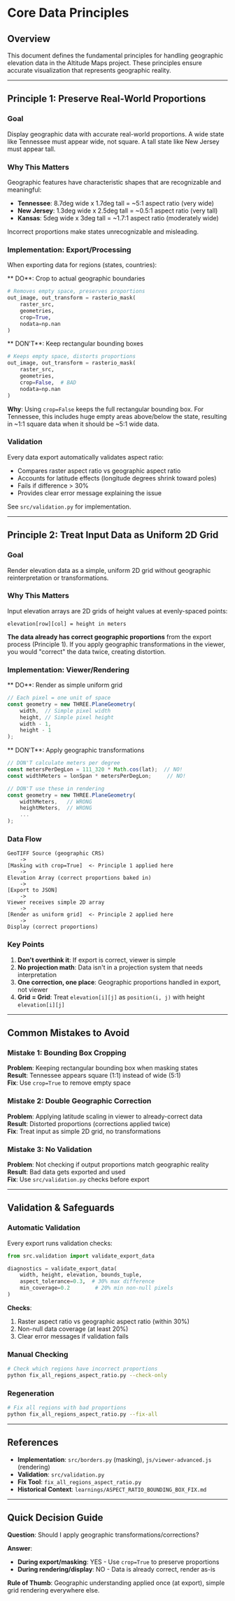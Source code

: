 # Core Data Principles

## Overview

This document defines the fundamental principles for handling geographic elevation data in the Altitude Maps project. These principles ensure accurate visualization that represents geographic reality.

---

## Principle 1: Preserve Real-World Proportions

### Goal
Display geographic data with accurate real-world proportions. A wide state like Tennessee must appear wide, not square. A tall state like New Jersey must appear tall.

### Why This Matters
Geographic features have characteristic shapes that are recognizable and meaningful:
- **Tennessee**: 8.7deg wide x 1.7deg tall = ~5:1 aspect ratio (very wide)
- **New Jersey**: 1.3deg wide x 2.5deg tall = ~0.5:1 aspect ratio (very tall)  
- **Kansas**: 5deg wide x 3deg tall = ~1.7:1 aspect ratio (moderately wide)

Incorrect proportions make states unrecognizable and misleading.

### Implementation: Export/Processing

When exporting data for regions (states, countries):

** DO**: Crop to actual geographic boundaries
```python
# Removes empty space, preserves proportions
out_image, out_transform = rasterio_mask(
    raster_src, 
    geometries, 
    crop=True,
    nodata=np.nan
)
```

** DON'T**: Keep rectangular bounding boxes
```python
# Keeps empty space, distorts proportions
out_image, out_transform = rasterio_mask(
    raster_src, 
    geometries, 
    crop=False,  # BAD
    nodata=np.nan
)
```

**Why**: Using `crop=False` keeps the full rectangular bounding box. For Tennessee, this includes huge empty areas above/below the state, resulting in ~1:1 square data when it should be ~5:1 wide data.

### Validation

Every data export automatically validates aspect ratio:
- Compares raster aspect ratio vs geographic aspect ratio
- Accounts for latitude effects (longitude degrees shrink toward poles)
- Fails if difference > 30%
- Provides clear error message explaining the issue

See `src/validation.py` for implementation.

---

## Principle 2: Treat Input Data as Uniform 2D Grid

### Goal
Render elevation data as a simple, uniform 2D grid without geographic reinterpretation or transformations.

### Why This Matters
Input elevation arrays are 2D grids of height values at evenly-spaced points:
```
elevation[row][col] = height in meters
```

**The data already has correct geographic proportions** from the export process (Principle 1). If you apply geographic transformations in the viewer, you would "correct" the data twice, creating distortion.

### Implementation: Viewer/Rendering

** DO**: Render as simple uniform grid
```javascript
// Each pixel = one unit of space
const geometry = new THREE.PlaneGeometry(
    width,  // Simple pixel width
    height, // Simple pixel height
    width - 1, 
    height - 1
);
```

** DON'T**: Apply geographic transformations
```javascript
// DON'T calculate meters per degree
const metersPerDegLon = 111_320 * Math.cos(lat);  // NO!
const widthMeters = lonSpan * metersPerDegLon;     // NO!

// DON'T use these in rendering
const geometry = new THREE.PlaneGeometry(
    widthMeters,   // WRONG
    heightMeters,  // WRONG
    ...
);
```

### Data Flow

```
GeoTIFF Source (geographic CRS)
    ->
[Masking with crop=True]  <- Principle 1 applied here
    ->
Elevation Array (correct proportions baked in)
    ->
[Export to JSON]
    ->
Viewer receives simple 2D array
    ->
[Render as uniform grid]  <- Principle 2 applied here
    ->
Display (correct proportions)
```

### Key Points

1. **Don't overthink it**: If export is correct, viewer is simple
2. **No projection math**: Data isn't in a projection system that needs interpretation
3. **One correction, one place**: Geographic proportions handled in export, not viewer
4. **Grid = Grid**: Treat `elevation[i][j]` as `position(i, j)` with height `elevation[i][j]`

---

## Common Mistakes to Avoid

### Mistake 1: Bounding Box Cropping
**Problem**: Keeping rectangular bounding box when masking states  
**Result**: Tennessee appears square (1:1) instead of wide (5:1)  
**Fix**: Use `crop=True` to remove empty space

### Mistake 2: Double Geographic Correction  
**Problem**: Applying latitude scaling in viewer to already-correct data  
**Result**: Distorted proportions (corrections applied twice)  
**Fix**: Treat input as simple 2D grid, no transformations

### Mistake 3: No Validation
**Problem**: Not checking if output proportions match geographic reality  
**Result**: Bad data gets exported and used  
**Fix**: Use `src/validation.py` checks before export

---

## Validation & Safeguards

### Automatic Validation

Every export runs validation checks:

```python
from src.validation import validate_export_data

diagnostics = validate_export_data(
    width, height, elevation, bounds_tuple,
    aspect_tolerance=0.3,  # 30% max difference
    min_coverage=0.2        # 20% min non-null pixels
)
```

**Checks**:
1. Raster aspect ratio vs geographic aspect ratio (within 30%)
2. Non-null data coverage (at least 20%)
3. Clear error messages if validation fails

### Manual Checking

```bash
# Check which regions have incorrect proportions
python fix_all_regions_aspect_ratio.py --check-only
```

### Regeneration

```bash
# Fix all regions with bad proportions
python fix_all_regions_aspect_ratio.py --fix-all
```

---

## References

- **Implementation**: `src/borders.py` (masking), `js/viewer-advanced.js` (rendering)
- **Validation**: `src/validation.py`
- **Fix Tool**: `fix_all_regions_aspect_ratio.py`
- **Historical Context**: `learnings/ASPECT_RATIO_BOUNDING_BOX_FIX.md`

---

## Quick Decision Guide

**Question**: Should I apply geographic transformations/corrections?

**Answer**:
- **During export/masking**: YES - Use `crop=True` to preserve proportions
- **During rendering/display**: NO - Data is already correct, render as-is

**Rule of Thumb**: Geographic understanding applied once (at export), simple grid rendering everywhere else.

